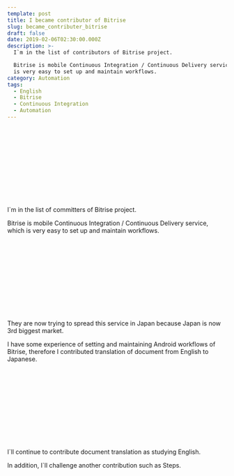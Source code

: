 ```yaml
---
template: post
title: I became contributor of Bitrise
slug: became_contributer_bitrise
draft: false
date: 2019-02-06T02:30:00.000Z
description: >-
  I`m in the list of contributors of Bitrise project.

  Bitrise is mobile Continuous Integration / Continuous Delivery service, which
  is very easy to set up and maintain workflows.
category: Automation
tags:
  - English
  - Bitrise
  - Continuous Integration
  - Automation
---
```

<div class="iframely-embed"><div class="iframely-responsive" style="height: 168px; padding-bottom: 0;"><a href="https://blog.bitrise.io/bitrise-contributor-hall-of-fame-january" data-iframely-url="//cdn.iframe.ly/api/iframe?url=https%3A%2F%2Fblog.bitrise.io%2Fbitrise-contributor-hall-of-fame-january&amp;key=b9fe832f5332a1c3e40cbe51810e08d3"></a></div></div>

I`m in the list of committers of Bitrise project.

Bitrise is mobile Continuous Integration / Continuous Delivery service, which is very easy to set up and maintain workflows.

<div class="iframely-embed"><div class="iframely-responsive" style="height: 168px; padding-bottom: 0;"><a href="https://blog.bitrise.io/were-coming-to-tokyo" data-iframely-url="//cdn.iframe.ly/api/iframe?url=https%3A%2F%2Fblog.bitrise.io%2Fwere-coming-to-tokyo&key=b9fe832f5332a1c3e40cbe51810e08d3"></a></div></div>

They are now trying to spread this service in Japan because Japan is now 3rd biggest market.

I have some experience of setting and maintaining Android workflows of Bitrise, therefore I contributed translation of document from English to Japanese.

<div class="iframely-embed"><div class="iframely-responsive" style="height: 168px; padding-bottom: 0;"><a href="https://github.com/bitrise-io/devcenter/pull/417" data-iframely-url="//cdn.iframe.ly/api/iframe?url=https%3A%2F%2Fgithub.com%2Fbitrise-io%2Fdevcenter%2Fpull%2F417&amp;key=b9fe832f5332a1c3e40cbe51810e08d3"></a></div></div>

I`ll continue to contribute document translation as studying English.

In addition, I`ll challenge another contribution such as Steps.
